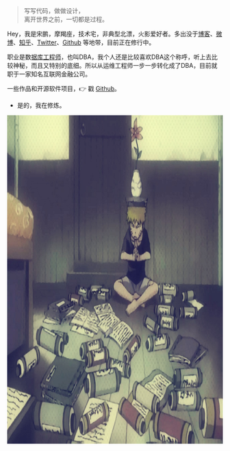 > 写写代码，做做设计，  
> 离开世界之前，一切都是过程。

Hey，我是宋鹏，摩羯座，技术宅，非典型北漂，火影爱好者。多出没于[博客](https://boomballa.com)、[微博](weibo.com/314888685)、[知乎](https://www.zhihu.com/people/boomballa0418/activities)、[Twitter](https://twitter.com/Boomballa_/)、[Github](https://github.com/boomballa) 等地带，目前正在修行中。

职业是数[据库工程师](https://https://zh.wikipedia.org/wiki/DBA/)，也叫DBA，我个人还是比较喜欢DBA这个称呼，听上去比较神秘，而且又特别的底细。所以从运维工程师一步一步转化成了DBA，目前就职于一家知名互联网金融公司。

一些作品和开源软件项目，👉 戳 [Github](https://github.com/boomballa)。 


- 是的，我在修炼。

<img src="/img/about-me-training.jpg" height="768" width="1024">